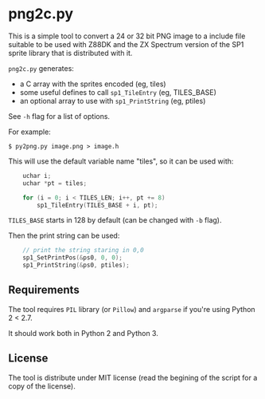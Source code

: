 png2c.py
========

This is a simple tool to convert a 24 or 32 bit PNG image to a
include file suitable to be used with Z88DK and the ZX Spectrum
version of the SP1 sprite library that is distributed with it.

`png2c.py` generates:

 * a C array with the sprites encoded (eg, tiles)
 * some useful defines to call `sp1_TileEntry` (eg, TILES_BASE)
 * an optional array to use with `sp1_PrintString` (eg, ptiles)

See `-h` flag for a list of options.

For example:
```
$ py2png.py image.png > image.h
```

This will use the default variable name "tiles", so it can be
used with:

```C
	uchar i;
    uchar *pt = tiles;

    for (i = 0; i < TILES_LEN; i++, pt += 8)
        sp1_TileEntry(TILES_BASE + i, pt);
```

`TILES_BASE` starts in 128 by default (can be changed with `-b`
flag).

Then the print string can be used:

```C
	// print the string staring in 0,0
    sp1_SetPrintPos(&ps0, 0, 0);
    sp1_PrintString(&ps0, ptiles);
```


Requirements
------------

The tool requires `PIL` library (or `Pillow`) and `argparse` if
you're using Python 2 < 2.7.

It should work both in Python 2 and Python 3.


License
-------

The tool is distribute under MIT license (read the begining of
the script for a copy of the license).

